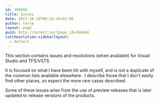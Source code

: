 ```yaml
---
id: 160444
title: Issues
date: 2017-10-19T09:15:34+01:00
author: terje
layout: page
guid: http://hermit.no/?page_id=160444
catchevolution-sidebarlayout:
  - default
---
```

This section contains issues and resolutions (when available) for Visual Studio and TFS/VSTS.

It is focused on what I have been hit with myself, and is not a duplicate of the common lists available elsewhere.  I describe those that I don't easily find other places, so expect the more rare cases described.

Some of these issues arise from the use of preview releases that is later updated to release versions of the products.